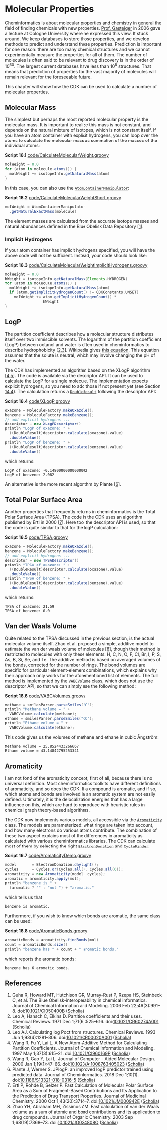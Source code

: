 # Molecular Properties

Cheminformatics is about molecular properties and chemistry in general the field
of finding chemicals with new properties. [Prof. Gasteiger](https://scholia.toolforge.org/author/Q109081)
in 2006 gave a lecture at Cologne University where he expressed this view. It stuck around. We keep
databases to store those properties, and we develop methods to predict and understand
those properties. Prediction is important for one reason: there are too many
chemical structures and we cannot experimentally measure the properties for all
of them. The number of molecules is often said to be relevant to drug discovery is in
the order of 10<sup>60</sup>. The largest current databases have less than 10<sup>8</sup>
structures. That means that prediction of properties for the vast majority
of molecules will remain relevant for the foreseeable future.

This chapter will show how the CDK can be used to calculate a number of molecular
properties.

## Molecular Mass

The simplest but perhaps the most reported molecular property is the <a name="tp1">molecular mass</a>.
It is important to realize this mass is not constant, and depends on the natural
mixture of isotopes, which is not constant itself. If you have an atom container
with explicit hydrogens, you can loop over the atoms to calculate the molecular
mass as summation of the masses of the individual atoms:

**<a name="script:CalculateMolecularWeight">Script 16.1</a>** [code/CalculateMolecularWeight.groovy](code/CalculateMolecularWeight.code.md)
```groovy
molWeight = 0.0
for (atom in molecule.atoms()) {
  molWeight += isotopeInfo.getNaturalMass(atom)
}
```

In this case, you can also use the [`AtomContainerManipulator`](http://cdk.github.io/cdk/latest/docs/api/org/openscience/cdk/tools/manipulator/AtomContainerManipulator.html):

**<a name="script:CalculateMolecularWeightShort">Script 16.2</a>** [code/CalculateMolecularWeightShort.groovy](code/CalculateMolecularWeightShort.code.md)
```groovy
molWeight = AtomContainerManipulator
  .getNaturalExactMass(molecule)
```

The element masses are calculated from the accurate isotope masses and natural
abundances defined in the Blue Obelisk Data Repository [<a href="#citeref1">1</a>].

### Implicit Hydrogens

If your atom container has <a name="tp2">implicit hydrogens</a> specified, you will have the above
code will not be sufficient. Instead, your code should look like:

**<a name="script:CalculateMolecularWeightImplicitHydrogens">Script 16.3</a>** [code/CalculateMolecularWeightImplicitHydrogens.groovy](code/CalculateMolecularWeightImplicitHydrogens.code.md)
```groovy
molWeight = 0.0
hWeight = isotopeInfo.getNaturalMass(Elements.HYDROGEN)
for (atom in molecule.atoms()) {
  molWeight += isotopeInfo.getNaturalMass(atom)
  if (atom.getImplicitHydrogenCount() != CDKConstants.UNSET)
    molWeight += atom.getImplicitHydrogenCount() *
                 hWeight
}
```


<a name="sec:properties:logp"></a>
## LogP

The <a name="tp3">partition coefficient</a> describes how a molecular structure distributes
itself over two immiscible solvents. The logarithm of the partition coefficient (<a name="tp4">LogP</a>) between
octanol and water is often used in cheminformatics to describe hydrophobicity [<a href="#citeref2">2</a>,<a href="#citeref3">3</a>].
Wikipedia gives [this equation](http://en.wikipedia.org/wiki/Partition_coefficient).
This equation assumes that the solute is neutral, which may involve changing the pH of the water.

The CDK has implemented an algorithm based on the <a name="tp5">XLogP</a> algorithm [<a href="#citeref4">4</a>,<a href="#citeref5">5</a>]. The
code is available via the descriptor API. It can be used to calculate the LogP for a single
molecule. The implementation expects explicit hydrogens, so you need to add those if not
present yet (see Section [14.4](missing.md#sec:missinghydrogens)). The calculation returns a [`DoubleResult`](http://cdk.github.io/cdk/latest/docs/api/org/openscience/cdk/qsar/result/DoubleResult.html)
following the descriptor API:

**<a name="script:XLogP">Script 16.4</a>** [code/XLogP.groovy](code/XLogP.code.md)
```groovy
oxazone = MoleculeFactory.makeOxazole();
benzene = MoleculeFactory.makeBenzene();
// add explicit hydrogens ...
descriptor = new XLogPDescriptor()
println "LogP of oxazone: " +
  ((DoubleResult)descriptor.calculate(oxazone).value)
  .doubleValue()
println "LogP of benzene: " +
  ((DoubleResult)descriptor.calculate(benzene).value)
  .doubleValue()
```

which returns:

```plain
LogP of oxazone: -0.14800000000000002
LogP of benzene: 2.082
```

An alternative is the more recent algorithm by Plante [<a href="#citeref6">6</a>].

<a name="sec:tpsa"></a>
## Total Polar Surface Area

Another properties that frequently returns in cheminformatics is the <a name="tp6">Total Polar Surface Area</a>
(<a name="tp7">TPSA</a>). The code in the CDK uses an algorithm published by Ertl in 2000 [<a href="#citeref7">7</a>].
Here too, the descriptor API is used, so that the code is quite similar to that for the logP
calculation:

**<a name="script:TPSA">Script 16.5</a>** [code/TPSA.groovy](code/TPSA.code.md)
```groovy
oxazone = MoleculeFactory.makeOxazole();
benzene = MoleculeFactory.makeBenzene();
// add explicit hydrogens ...
descriptor = new TPSADescriptor()
println "TPSA of oxazone: " +
  ((DoubleResult)descriptor.calculate(oxazone).value)
  .doubleValue()
println "TPSA of benzene: " +
  ((DoubleResult)descriptor.calculate(benzene).value)
  .doubleValue()
```

which returns:

```plain
TPSA of oxazone: 21.59
TPSA of benzene: 0.0
```


## Van der Waals Volume

Quite related to the TPSA discussed in the previous section, is the actual <a name="tp8">molecular volume</a>
itself. Zhao et al. proposed a simple, additive model to estimate the <a name="tp9">van der waals volume</a>
of molecules [<a href="#citeref8">8</a>], though their method is restricted to molecules with only these elements:
H, C, N, O, F, Cl, Br, I, P, S, As, B, Si, Se, and Te. The additive method is based on averaged
volumes of the bonds, corrected for the number of rings. The bond volumes are specific for
particular element-element combinations, which explains why their approach only works for the
aforementioned list of elements. The full method is implemented by the [`VABCVolume`](http://cdk.github.io/cdk/latest/docs/api/org/openscience/cdk/geometry/volume/VABCVolume.html) class,
which does not use the descriptor API, so that we can simply use the following method:

**<a name="script:VABCVolumes">Script 16.6</a>** [code/VABCVolumes.groovy](code/VABCVolumes.code.md)
```groovy
methane = smilesParser.parseSmiles("C");
println "Methane volume = " +
  VABCVolume.calculate(methane);
ethane = smilesParser.parseSmiles("CC");
println "Ethane volume = " +
  VABCVolume.calculate(ethane);
```

This code gives us the volumes of methane and ethane in cubic Ångström:

```plain
Methane volume = 25.8524433266667
Ethane volume = 43.14842795253341
```


<a name="sec:aromaticity"></a>
## Aromaticity

I am not fond of the <a name="tp10">aromaticity</a> concept; first of all, because there is no universal definition.
Most cheminformatics toolkits have different definitions of aromaticity, and so does the CDK.
If a compound is aromatic, and if so, which atoms and bonds are involved in an aromatic system
are not easily defined. Ultimately, it is the delocalization energies that has a large influence
on this, which are hard to reproduce with heuristic rules in chemical graph theory-based
algorithms.

The CDK now implements various models, all accessible via the [`Aromaticity`](http://cdk.github.io/cdk/latest/docs/api/org/openscience/cdk/aromaticity/Aromaticity.html) class.
The models are parameterized: what rings are taken into account, and how many electrons do
various atoms contribute. The combination of these two aspect explains most of the differences
in aromaticity as calculated with various cheminformatics libraries. The CDK can calculate
most of them by selecting the right [`ElectronDonation`](http://cdk.github.io/cdk/latest/docs/api/org/openscience/cdk/aromaticity/ElectronDonation.html) and [`CycleFinder`](http://cdk.github.io/cdk/latest/docs/api/org/openscience/cdk/graph/CycleFinder.html):

**<a name="script:AromaticityDemo">Script 16.7</a>** [code/AromaticityDemo.groovy](code/AromaticityDemo.code.md)
```groovy
model       = ElectronDonation.daylight();
cycles      = Cycles.or(Cycles.all(), Cycles.all(6));
aromaticity = new Aromaticity(model, cycles);
aromatic = aromaticity.apply(mol);
println "benzene is " +
  (aromatic ? "" : "not ") + "aromatic."
```

which tells us that

```plain
benzene is aromatic.
```

Furthermore, if you wish to know which bonds are aromatic, the same class can be used:

**<a name="script:AromaticBonds">Script 16.8</a>** [code/AromaticBonds.groovy](code/AromaticBonds.code.md)
```groovy
aromaticBonds = aromaticity.findBonds(mol)
count = aromaticBonds.size()
println "benzene has " + count + " aromatic bonds."
```

which reports the aromatic bonds:

```plain
benzene has 6 aromatic bonds.
```


## References

1. <a name="citeref1"></a>Guha R, Howard MT, Hutchison GR, Murray-Rust P, Rzepa HS, Steinbeck C, et al. The Blue Obelisk-interoperability in chemical informatics. Journal of Chemical Information and Modeling. 2006 Feb 22;46(3):991–8.  doi:[10.1021/CI050400B](https://doi.org/10.1021/CI050400B) ([Scholia](https://scholia.toolforge.org/doi/10.1021/CI050400B))
2. <a name="citeref2"></a>Leo A, Hansch C, Elkins D. Partition coefficients and their uses. Chemical Reviews. 1971 Dec 1;71(6):525–616.  doi:[10.1021/CR60274A001](https://doi.org/10.1021/CR60274A001) ([Scholia](https://scholia.toolforge.org/doi/10.1021/CR60274A001))
3. <a name="citeref3"></a>Leo AJ. Calculating log Poct from structures. Chemical Reviews. 1993 Jun 1;93(4):1281–306.  doi:[10.1021/CR00020A001](https://doi.org/10.1021/CR00020A001) ([Scholia](https://scholia.toolforge.org/doi/10.1021/CR00020A001))
4. <a name="citeref4"></a>Wang R, Fu Y, Lai L. A New Atom-Additive Method for Calculating Partition Coefficients. Journal of Chemical Information and Modeling. 1997 May 1;37(3):615–21.  doi:[10.1021/CI960169P](https://doi.org/10.1021/CI960169P) ([Scholia](https://scholia.toolforge.org/doi/10.1021/CI960169P))
5. <a name="citeref5"></a>Wang R, Gao Y, Lai L. Journal of Computer - Aided Molecular Design. 2000 Jan 1;19(1):47–66.  doi:[10.1023/A:1008763405023](https://doi.org/10.1023/A:1008763405023) ([Scholia](https://scholia.toolforge.org/doi/10.1023/A:1008763405023))
6. <a name="citeref6"></a>Plante J, Werner S. JPlogP: an improved logP predictor trained using predicted data. Journal of Cheminformatics. 2018 Dec 1;10(1).  doi:[10.1186/S13321-018-0316-5](https://doi.org/10.1186/S13321-018-0316-5) ([Scholia](https://scholia.toolforge.org/doi/10.1186/S13321-018-0316-5))
7. <a name="citeref7"></a>Ertl P, Rohde B, Selzer P. Fast Calculation of Molecular Polar Surface Area as a Sum of Fragment-Based Contributions and Its Application to the Prediction of Drug Transport Properties. Journal of Medicinal Chemistry. 2000 Oct 1;43(20):3714–7.  doi:[10.1021/JM000942E](https://doi.org/10.1021/JM000942E) ([Scholia](https://scholia.toolforge.org/doi/10.1021/JM000942E))
8. <a name="citeref8"></a>Zhao YH, Abraham MH, Zissimos AM. Fast calculation of van der Waals volume as a sum of atomic and bond contributions and its application to drug compounds. Journal of Organic Chemistry. 2003 Sep 1;68(19):7368–73.  doi:[10.1021/JO034808O](https://doi.org/10.1021/JO034808O) ([Scholia](https://scholia.toolforge.org/doi/10.1021/JO034808O))

